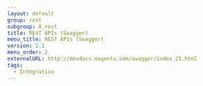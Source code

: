 ```yaml
---
layout: default
group: rest
subgroup: A_rest
title: REST APIs (Swagger)
menu_title: REST APIs (Swagger)
version: 2.1
menu_order: 2
externalURL: http://devdocs.magento.com/swagger/index_21.html
tags:
  - Integration
---
```

